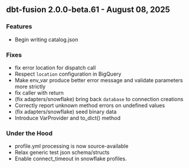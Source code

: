 ## dbt-fusion 2.0.0-beta.61 - August 08, 2025

### Features

- Begin writing catalog.json

### Fixes

- fix error location for dispatch call
- Respect `location` configuration in BigQuery
- Make env_var produce better error message and validate parameters more strictly
- fix caller with return
- (fix adapters/snowflake) bring back `database` to connection creations
- Correctly report unknown method errors on undefined values
- (fix adapters/snowflake) seed binary data
- Introduce VarProvider and to_dict() method

### Under the Hood

- profile.yml processing is now source-available
- Relax generic test json schema/structs
- Enable connect_timeout in snowflake profiles.
